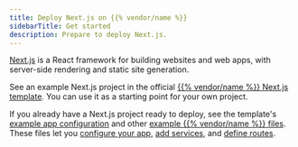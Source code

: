 ```yaml
---
title: Deploy Next.js on {{% vendor/name %}}
sidebarTitle: Get started
description: Prepare to deploy Next.js.
---
```


[Next.js](https://nextjs.org/) is a React framework for building websites and web apps,
with server-side rendering and static site generation.

See an example Next.js project in the official [{{% vendor/name %}} Next.js template](https://github.com/platformsh-templates/nextjs).
You can use it as a starting point for your own project.

If you already have a Next.js project ready to deploy,
see the template's [example app configuration](https://github.com/platformsh-templates/nextjs/blob/master/.platform.app.yaml)
and other [example {{% vendor/name %}} files](https://github.com/platformsh-templates/nextjs/tree/master/.platform).
These files let you [configure your app](../../create-apps/_index.md),
[add services](../../add-services/_index.md), and [define routes](../../define-routes/_index.md).

